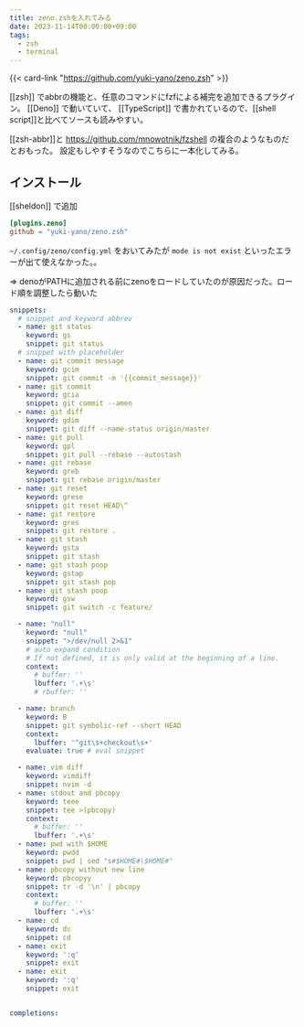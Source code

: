 ```yaml
---
title: zeno.zshを入れてみる
date: 2023-11-14T00:00:00+09:00
tags:
  - zsh
  - terminal
---
```


{{< card-link "https://github.com/yuki-yano/zeno.zsh" >}}

[[zsh]] でabbrの機能と、任意のコマンドにfzfによる補完を追加できるプラグイン。
[[Deno]] で動いていて、 [[TypeScript]] で書かれているので、[[shell script]]と比べてソースも読みやすい。

[[zsh-abbr]]と https://github.com/mnowotnik/fzshell の複合のようなものだとおもった。
設定もしやすそうなのでこちらに一本化してみる。


## インストール

[[sheldon]] で追加

```toml
[plugins.zeno]
github = "yuki-yano/zeno.zsh"
```

`~/.config/zeno/config.yml` をおいてみたが `mode is not exist` といったエラーが出て使えなかった。。

=> denoがPATHに追加される前にzenoをロードしていたのが原因だった。ロード順を調整したら動いた


```yaml:config.yml
snippets:
  # snippet and keyword abbrev
  - name: git status
    keyword: gs
    snippet: git status
  # snippet with placeholder
  - name: git commit message
    keyword: gcim
    snippet: git commit -m '{{commit_message}}'
  - name: git commit
    keyword: gcia
    snippet: git commit --amen
  - name: git diff
    keyword: gdim
    snippet: git diff --name-status origin/master
  - name: git pull
    keyword: gpl
    snippet: git pull --rebase --autostash
  - name: git rebase
    keyword: greb
    snippet: git rebase origin/master
  - name: git reset
    keyword: grese
    snippet: git reset HEAD\^
  - name: git restore
    keyword: gres
    snippet: git restore .
  - name: git stash
    keyword: gsta
    snippet: git stash
  - name: git stash poop
    keyword: gstap
    snippet: git stash pop
  - name: git stash poop
    keyword: gsw
    snippet: git switch -c feature/

  - name: "null"
    keyword: "null"
    snippet: ">/dev/null 2>&1"
    # auto expand condition
    # If not defined, it is only valid at the beginning of a line.
    context:
      # buffer: ''
      lbuffer: '.+\s'
      # rbuffer: ''

  - name: branch
    keyword: B
    snippet: git symbolic-ref --short HEAD
    context:
      lbuffer: '^git\s+checkout\s+'
    evaluate: true # eval snippet

  - name: vim diff
    keyword: vimdiff
    snippet: nvim -d
  - name: stdout and pbcopy
    keyword: teee
    snippet: tee >(pbcopy)
    context:
      # buffer: ''
      lbuffer: '.+\s'
  - name: pwd with $HOME
    keyword: pwdd
    snippet: pwd | sed "s#$HOME#\$HOME#"
  - name: pbcopy without new line
    keyword: pbcopyy
    snippet: tr -d '\n' | pbcopy
    context:
      # buffer: ''
      lbuffer: '.+\s'
  - name: cd
    keyword: dc
    snippet: cd
  - name: exit
    keyword: ':q'
    snippet: exit
  - name: exit
    keyword: ':q'
    snippet: exit


completions:
```
